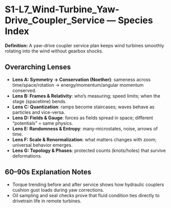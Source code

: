 # S1-L7_Wind-Turbine_Yaw-Drive_Coupler_Service — Species Index
**Definition:** A yaw-drive coupler service plan keeps wind turbines smoothly rotating into the wind without gearbox shocks.

## Overarching Lenses

- **Lens A: Symmetry -> Conservation (Noether)**: sameness across time/space/rotation → energy/momentum/angular momentum conserved.
- **Lens B: Frames & Relativity**: who’s measuring; speed limits; when the stage (spacetime) bends.
- **Lens C: Quantization**: ramps become staircases; waves behave as particles and vice-versa.
- **Lens D: Fields & Gauge**: forces as fields spread in space; different “potentials” = same physics.
- **Lens E: Randomness & Entropy**: many-microstates, noise, arrows of time.
- **Lens F: Scale & Renormalization**: what matters changes with zoom; universal behavior emerges.
- **Lens G: Topology & Phases**: protected counts (knots/holes) that survive deformations.

## 60–90s Explanation Notes
- Torque trending before and after service shows how hydraulic couplers cushion gust loads during yaw corrections.
- Oil sampling and seal checks prove that fluid condition ties directly to drivetrain life in remote turbines.
